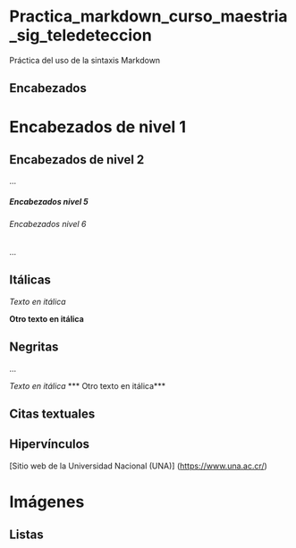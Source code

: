 # Practica_markdown_curso_maestria_sig_teledeteccion
Práctica del uso de la sintaxis Markdown
## Encabezados 
# Encabezados de nivel 1
## Encabezados de nivel 2
...
##### Encabezados nivel 5
###### Encabezados nivel 6
...
##  Itálicas
*Texto en itálica*

__Otro texto en itálica__
## Negritas
...

*Texto en itálica*
*** Otro texto en itálica***
## Citas textuales
## Hipervínculos
[Sitio web de la Universidad Nacional (UNA)] (https://www.una.ac.cr/)

 #
 #  Imágenes 
## Listas


